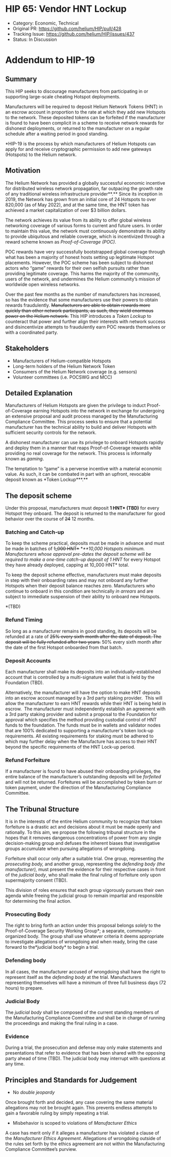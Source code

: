 # HIP 65: Vendor HNT Lockup

- Category: Economic, Technical
- Original PR: <https://github.com/helium/HIP/pull/428>
- Tracking Issue: <https://github.com/helium/HIP/issues/437>
- Status: In Discussion

# Addendum to HIP-19

## Summary

This HIP seeks to discourage manufacturers from participating in or supporting large-scale cheating
Hotspot deployments.

Manufacturers will be required to deposit Helium Network Tokens (HNT) in an escrow account in
proportion to the rate at which they add new Hotspots to the network. These deposited tokens can be
forfeited if the manufacturer is found to have been complicit in a scheme to receive network rewards
for dishonest deployments, or returned to the manufacturer on a regular schedule after a waiting
period in good standing.

\*HIP-19 is the process by which manufacturers of Helium Hotspots can apply for and receive
cryptographic permission to add new gateways (Hotspots) to the Helium network.

## Motivation

The Helium Network has provided a globally successful economic incentive for distributed wireless
network propagation, far outpacing the growth rate of any traditional wireless infrastructure
provider**.** Since its inception in 2019, the Network has grown from an initial core of 24 Hotspots
to over 820,000 (as of May 2022), and at the same time, the HNT token has achieved a market
capitalization of over $3 billion dollars.

The network achieves its value from its ability to offer global wireless networking coverage of
various forms to current and future users. In order to maintain this value, the network must
continuously demonstrate its ability to provide ubiquitous and reliable coverage, which is
incentivized through a reward scheme known as _Proof-of-Coverage (POC)_.

POC rewards have very successfully bootstrapped global coverage through what has been a majority of
honest hosts setting up legitimate Hotspot placements. However, the POC scheme has been subject to
dishonest actors who “game” rewards for their own selfish pursuits rather than providing legitimate
coverage. This harms the majority of the community, users of the network, and undermines the Helium
community’s mission of worldwide open wireless networks.

Over the past few months as the number of manufacturers has increased, so has the evidence that some
manufacturers use their powers to obtain rewards fraudulently. ~~Manufacturers are able to obtain
rewards more quickly than other network participants, as such, they wield enormous power on the
Helium network.~~ This HIP introduces a _Token Lockup_ to counteract that power and further align
their interests with network success and disincentivize attempts to fraudulently earn POC rewards
themselves or with a coordinated party.

## Stakeholders

- Manufacturers of Helium-compatible Hotspots
- Long-term holders of the Helium Network Token
- Consumers of the Helium Network coverage (e.g. sensors)
- Volunteer committees (i.e. POCSWG and MCC)

## Detailed Explanation

Manufacturers of Helium Hotspots are given the privilege to induct Proof-of-Coverage earning
Hotspots into the network in exchange for undergoing an extensive proposal and audit process managed
by the Manufacturing Compliance Committee. This process seeks to ensure that a potential
manufacturer has the technical ability to build and deliver Hotspots with sufficient security
controls for the network.

A dishonest manufacturer can use its privilege to onboard Hotspots rapidly and deploy them in a
manner that reaps Proof-of-Coverage rewards while providing no real coverage for the network. This
process is informally known as _gaming_.

The temptation to “game” is a perverse incentive with a material economic value. As such, it can be
combated in part with an upfront, revocable deposit known as \*Token Lockup**\*.**

## The deposit scheme

Under this proposal, manufacturers must deposit **1 HNT\* (TBD)** for every Hotspot they onboard.
The deposit is returned to the manufacturer for good behavior over the course of ~~24~~ 12 months.

### Batching and Catch-up

To keep the scheme practical, deposits must be made in advance and must be made in batches of
~~1_000 HNT\*~~ \*_\*\*10,000 Hotspots minimum. Manufacturers whose approval pre-dates the deposit
scheme will be required to make a one-time catch-up deposit of 1 HNT_ for every Hotspot they have
already deployed, capping at 10_000 HNT\* total.

To keep the deposit scheme effective, manufacturers must make deposits in step with their onboarding
rates and may not onboard any further Hotspots when their deposit balance reaches zero.
Manufacturers who continue to onboard in this condition are technically _in arrears_ and are subject
to immediate suspension of their ability to onboard new Hotspots.

\*(TBD)

### Refund Timing

So long as a manufacturer remains in good standing, its deposits will be refunded at a rate of ~~25%
every sixth month after the date of deposit. The deposit will be fully refunded after two years.~~
50% every sixth month after the date of the first Hotspot onboarded from that batch.

### Deposit Accounts

Each manufacturer shall make its deposits into an individually-established account that is
controlled by a multi-signature wallet that is held by the Foundation (TBD).

Alternatively, the manufacturer will have the option to make HNT deposits into an escrow account
managed by a 3rd party staking provider.  This will allow the manufacturer to earn HNT rewards while
their HNT is being held in escrow.  The manufacturer must independently establish an agreement with
a 3rd party staking provider and submit a proposal to the Foundation for approval which
specifies the method providing custodial control of HNT funds to the foundation. The funds must be
in wallets and validator nodes that are 100% dedicated to supporting a manufacturer's token lock-up
requirements. All existing requirements for staking must be adhered to which may further delay when
the Manufacture has access to their HNT beyond the specific requirements of the HNT Lock-up period.

### Refund Forfeiture

If a manufacturer is found to have abused their onboarding privileges, the entire balance of the
manufacturer’s outstanding deposits will be _forfeited_ and will not be returned. Forfeitures will
be accomplished by token burn or token payment, under the direction of the Manufacturing Compliance
Committee.

## The Tribunal Structure

It is in the interests of the entire Helium community to recognize that token forfeiture is a
drastic act and decisions about it must be made openly and rationally. To this aim, we propose the
following tribunal structure in the hopes that it removes dangerous concentrations of power from any
single decision-making group and defuses the inherent biases that investigative groups accumulate
when pursuing allegations of wrongdoing.

Forfeiture shall occur only after a suitable trial. One group, representing _the prosecuting body,_
and another group, representing the _defending body (the manufacturer),_ must present the evidence
for their respective cases in front of the _judicial body_, who shall make the final ruling of
forfeiture only upon supermajority consent (TBD).

This division of roles ensures that each group vigorously pursues their own agenda while freeing the
judicial group to remain impartial and responsible for determining the final action.

### Prosecuting Body

The right to bring forth an action under this proposal belongs _solely_ to the Proof-of-Coverage
Security Working Group*; a separate, community-organized body. The group shall use whatever criteria
it deems appropriate to investigate allegations of wrongdoing and when ready, bring the case forward
to the*judicial body\* to begin a trial.

### Defending body

In all cases, the manufacturer accused of wrongdoing shall have the right to represent itself as the
_defending body_ at the trial. Manufacturers representing themselves will have a minimum of three
full business days (72 hours) to prepare.

### Judicial Body

The _judicial body_ shall be composed of the current standing members of the Manufacturing
Compliance Committee and shall be in charge of running the proceedings and making the final ruling
in a case.

### Evidence

During a trial, the prosecution and defense may only make statements and presentations that refer to
evidence that has been shared with the opposing party ahead of time (TBD). The judicial body may
interrupt with questions at any time.

## Principles and Standards for Judgement

- No _double jeopardy_

Once brought forth and decided, any case covering the same material allegations may not be brought
again. This prevents endless attempts to gain a favorable ruling by simply repeating a trial.

- Misbehavior is scoped to violations of _Manufacturer Ethics_

A case has merit only if it alleges a manufacturer has violated a clause of the _Manufacturer Ethics
Agreement_. Allegations of wrongdoing outside of the rules set forth by the ethics agreement are not
within the Manufacturing Compliance Committee’s purview.
